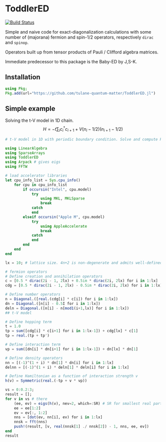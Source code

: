 # ToddlerED

[![Build Status](https://github.com/tulane-quantum-matter/ToddlerED.jl/actions/workflows/CI.yml/badge.svg?branch=main)](https://github.com/tulane-quantum-matter/ToddlerED.jl/actions/workflows/CI.yml?query=branch%3Amain)

Simple and naive code for exact-diagonalization calculations with some number of (majorana) fermion and spin-1/2 operators, respectively `dirac` and `spinop`.

Operators built up from tensor products of Pauli / Clifford algebra matrices.

Immediate predecessor to this package is the Baby-ED by J,S-K.

## Installation

```julia
using Pkg;
Pkg.add(url="https://github.com/tulane-quantum-matter/ToddlerED.jl")
```

## Simple example

Solving the t-V model in 1D chain.
$$ H = -t \sum_i c_i^\dagger c_{i+1} + V (n_i-1/2) (n_{i+1}-1/2) $$

```julia
# t-V model in 1D with periodic boundary condition. Solve and compute RG invariant using staggered density-density correlator.

using LinearAlgebra
using SparseArrays
using ToddlerED
using Arpack # gives eigs
using FFTW

# load accelerator libraries
let cpu_info_list = Sys.cpu_info()
    for cpu in cpu_info_list
        if occursin("Intel", cpu.model)
            try
                using MKL, MKLSparse
                break
            catch
            end
        elseif occursin("Apple M", cpu.model)
            try
                using AppleAccelerate
                break
            catch
            end
        end
    end
end

lx = 10; # lattice size. 4n+2 is non-degenerate and admits well-defined "staggering"

# fermion operators
# Define creation and annihilation operators
c = [0.5 * dirac(2i - 1, 2lx) + 0.5im * dirac(2i, 2lx) for i in 1:lx]
cdg = [0.5 * dirac(2i - 1, 2lx) - 0.5im * dirac(2i, 2lx) for i in 1:lx]

# Define number operators
n = Diagonal.([real.(cdg[i] * c[i]) for i in 1:lx])
dn = Diagonal.([n[i] - 0.5I for i in 1:lx])
deln = Diagonal.([n[i] - n[mod1(i+1,lx)] for i in 1:lx])
## t-V model

# Define hopping term
t = 1.0
tp = sum([cdg[i] * c[i+1] for i in 1:lx-1]) + cdg[lx] * c[1]
tp = real.(tp + tp')

# Define interaction term
vp = sum([dn[i] * dn[i+1] for i in 1:lx-1]) + dn[lx] * dn[1]

# Define density operators
nn = [(-1)^(1 + i) * dn[1] * dn[i] for i in 1:lx]
delnn = [(-1)^(1 + i) * deln[1] * deln[i] for i in 1:lx]

# Define Hamiltonian as a function of interaction strength v
h(v) = Symmetric(real.(-tp + v * vp))

vs = 0:0.2:3;
result = [];
for v in vs # there 
    (ee, ev) = eigs(h(v), nev=2, which=:SR) # SR for smallest real part
    ee = ee[1:2]
    ev = ev[:, 1:2]
    nns = [dot(ev, nn[i], ev) for i in 1:lx]
    nnsk = fft(nns)
    push!(result, [v, real(nnsk[1] ./ nnsk[2]) - 1, nns, ee, ev])
end
result

```
